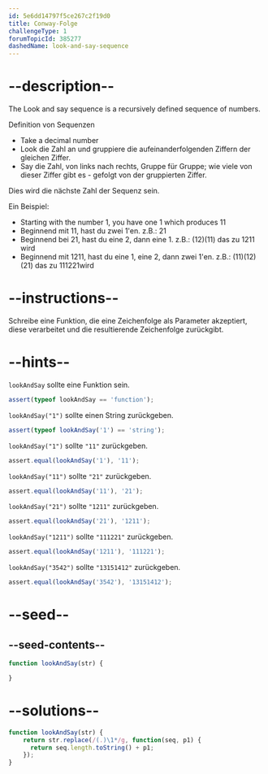 ```yaml
---
id: 5e6dd14797f5ce267c2f19d0
title: Conway-Folge
challengeType: 1
forumTopicId: 385277
dashedName: look-and-say-sequence
---
```


# --description--

The Look and say sequence is a recursively defined sequence of numbers.

Definition von Sequenzen

<ul><li>Take a decimal number</li>
<li><span>Look</span> die Zahl an und gruppiere die aufeinanderfolgenden Ziffern der gleichen Ziffer.</li>
<li><span>Say</span> die Zahl, von links nach rechts, Gruppe für Gruppe; wie viele von dieser Ziffer gibt es - gefolgt von der gruppierten Ziffer.</li></ul><span> Dies wird die nächste Zahl der Sequenz sein.</span>

Ein Beispiel:

<ul><li>Starting with the number 1, you have <span>one</span> 1 which produces 11</li>
<li>Beginnend mit 11, hast du <span>zwei</span> 1'en. z.B.: 21</li>
<li>Beginnend bei 21, hast du <span>eine</span> 2, dann <span>eine</span> 1. z.B.: (12)(11) das zu 1211 wird</li>
<li>Beginnend mit 1211, hast du <span>eine</span> 1, <span>eine</span> 2, dann <span>zwei</span> 1'en. z.B.: (11)(12)(21) das zu 111221wird</li></ul>

# --instructions--

Schreibe eine Funktion, die eine Zeichenfolge als Parameter akzeptiert, diese verarbeitet und die resultierende Zeichenfolge zurückgibt.

# --hints--

`lookAndSay` sollte eine Funktion sein.

```js
assert(typeof lookAndSay == 'function');
```

`lookAndSay("1")` sollte einen String zurückgeben.

```js
assert(typeof lookAndSay('1') == 'string');
```

`lookAndSay("1")` sollte `"11"` zurückgeben.

```js
assert.equal(lookAndSay('1'), '11');
```

`lookAndSay("11")` sollte `"21"` zurückgeben.

```js
assert.equal(lookAndSay('11'), '21');
```

`lookAndSay("21")` sollte `"1211"` zurückgeben.

```js
assert.equal(lookAndSay('21'), '1211');
```

`lookAndSay("1211")` sollte `"111221"` zurückgeben.

```js
assert.equal(lookAndSay('1211'), '111221');
```

`lookAndSay("3542")` sollte `"13151412"` zurückgeben.

```js
assert.equal(lookAndSay('3542'), '13151412');
```

# --seed--

## --seed-contents--

```js
function lookAndSay(str) {

}
```

# --solutions--

```js
function lookAndSay(str) {
    return str.replace(/(.)\1*/g, function(seq, p1) {
      return seq.length.toString() + p1;
    });
}
```
